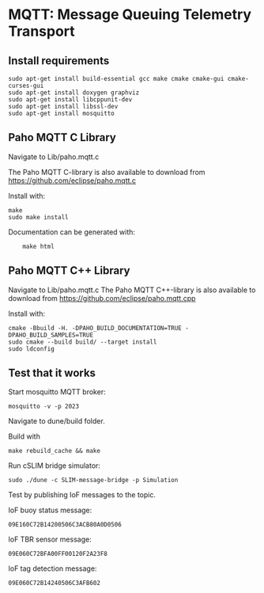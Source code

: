 MQTT: Message Queuing Telemetry Transport
======================================


## Install requirements



```
sudo apt-get install build-essential gcc make cmake cmake-gui cmake-curses-gui
sudo apt-get install doxygen graphviz
sudo apt-get install libcppunit-dev
sudo apt-get install libssl-dev
sudo apt-get install mosquitto
```

## Paho MQTT C Library
Navigate to Lib/paho.mqtt.c

The Paho MQTT C-library is also available to download from https://github.com/eclipse/paho.mqtt.c 

Install with:



```
make
sudo make install
```





Documentation can be generated with:

```
	make html
```

## Paho MQTT C++ Library
Navigate to Lib/paho.mqtt.c
The Paho MQTT C++-library is also available to download from https://github.com/eclipse/paho.mqtt.cpp 

Install with:

```
cmake -Bbuild -H. -DPAHO_BUILD_DOCUMENTATION=TRUE -DPAHO_BUILD_SAMPLES=TRUE
sudo cmake --build build/ --target install
sudo ldconfig
```







## Test that it works

Start mosquitto MQTT broker:

```
mosquitto -v -p 2023
```


Navigate to dune/build folder.

Build with 
```
make rebuild_cache && make
```
Run cSLIM bridge simulator:

```
sudo ./dune -c SLIM-message-bridge -p Simulation
```

Test by publishing IoF messages to the topic.

IoF buoy status message: 
```
09E160C72B14200506C3ACB80A0D0506
```

IoF TBR sensor message:  
```
09E060C72BFA00FF00120F2A23F8
```

IoF tag detection message: 
```
09E060C72B14240506C3AFB602
```


